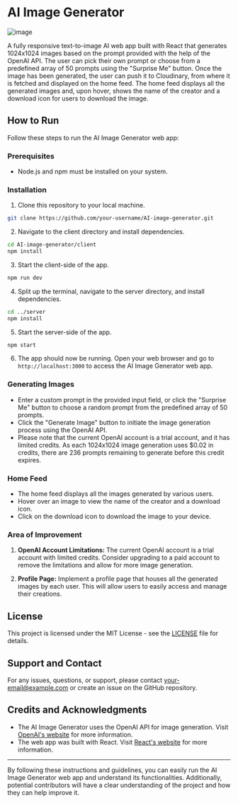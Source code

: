 # AI Image Generator
![image](https://github.com/anubhav1206/AI-image-generator/assets/53504460/e104092a-805a-431e-b865-1a2cd25f1c77)

A fully responsive text-to-image AI web app built with React that generates 1024x1024 images based on the prompt provided with the help of the OpenAI API. The user can pick their own prompt or choose from a predefined array of 50 prompts using the "Surprise Me" button. Once the image has been generated, the user can push it to Cloudinary, from where it is fetched and displayed on the home feed. The home feed displays all the generated images and, upon hover, shows the name of the creator and a download icon for users to download the image.

## How to Run

Follow these steps to run the AI Image Generator web app:

### Prerequisites

- Node.js and npm must be installed on your system.

### Installation

1. Clone this repository to your local machine.

```bash
git clone https://github.com/your-username/AI-image-generator.git
```

2. Navigate to the client directory and install dependencies.

```bash
cd AI-image-generator/client
npm install
```

3. Start the client-side of the app.

```bash
npm run dev
```

4. Split up the terminal, navigate to the server directory, and install dependencies.

```bash
cd ../server
npm install
```

5. Start the server-side of the app.

```bash
npm start
```

6. The app should now be running. Open your web browser and go to `http://localhost:3000` to access the AI Image Generator web app.

### Generating Images

- Enter a custom prompt in the provided input field, or click the "Surprise Me" button to choose a random prompt from the predefined array of 50 prompts.
- Click the "Generate Image" button to initiate the image generation process using the OpenAI API.
- Please note that the current OpenAI account is a trial account, and it has limited credits. As each 1024x1024 image generation uses $0.02 in credits, there are 236 prompts remaining to generate before this credit expires.

### Home Feed

- The home feed displays all the images generated by various users.
- Hover over an image to view the name of the creator and a download icon.
- Click on the download icon to download the image to your device.

### Area of Improvement

1. **OpenAI Account Limitations:** The current OpenAI account is a trial account with limited credits. Consider upgrading to a paid account to remove the limitations and allow for more image generation.

2. **Profile Page:** Implement a profile page that houses all the generated images by each user. This will allow users to easily access and manage their creations.

## License

This project is licensed under the MIT License - see the [LICENSE](LICENSE) file for details.

## Support and Contact

For any issues, questions, or support, please contact [your-email@example.com](mailto:your-email@example.com) or create an issue on the GitHub repository.

## Credits and Acknowledgments

- The AI Image Generator uses the OpenAI API for image generation. Visit [OpenAI's website](https://openai.com/) for more information.
- The web app was built with React. Visit [React's website](https://reactjs.org/) for more information.

---

By following these instructions and guidelines, you can easily run the AI Image Generator web app and understand its functionalities. Additionally, potential contributors will have a clear understanding of the project and how they can help improve it.
